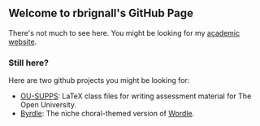 ## Welcome to rbrignall's GitHub Page

There's not much to see here. You might be looking for my [academic website](http://users.mct.open.ac.uk/rb8599/).


### Still here?

Here are two github projects you might be looking for:

- [OU-SUPPS](https://github.com/rbrignall/OU-SUPPS): LaTeX class files for writing assessment material for The Open University.
- [Byrdle](https://rbrignall.github.io/byrdle/): The niche choral-themed version of [Wordle](https://www.powerlanguage.co.uk/wordle/).

